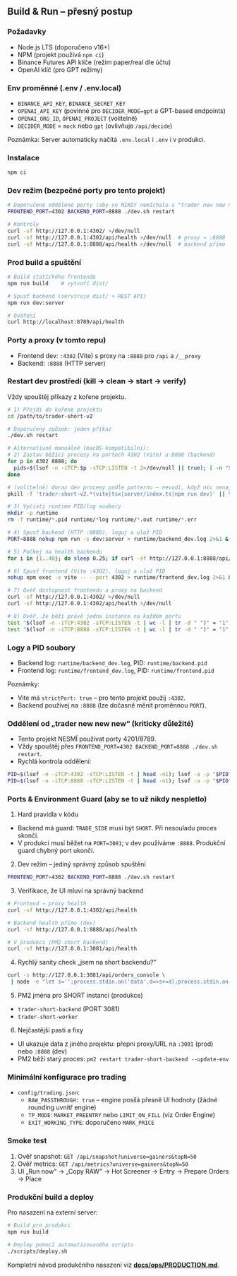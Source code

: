 ## Build & Run – přesný postup

### Požadavky
- Node.js LTS (doporučeno v16+)
- NPM (projekt používá `npm ci`)
- Binance Futures API klíče (režim paper/real dle účtu)
- OpenAI klíč (pro GPT režimy)

### Env proměnné (.env / .env.local)
- `BINANCE_API_KEY`, `BINANCE_SECRET_KEY`
- `OPENAI_API_KEY` (povinné pro `DECIDER_MODE=gpt` a GPT-based endpoints)
- `OPENAI_ORG_ID`, `OPENAI_PROJECT` (volitelně)
- `DECIDER_MODE` = `mock` nebo `gpt` (ovlivňuje `/api/decide`)

Poznámka: Server automaticky načítá `.env.local` i `.env` i v produkci.

### Instalace
```bash
npm ci
```

### Dev režim (bezpečné porty pro tento projekt)
```bash
# Doporučené oddělené porty (aby se NIKDY nemíchalo s "trader new new new")
FRONTEND_PORT=4302 BACKEND_PORT=8888 ./dev.sh restart

# Kontroly
curl -sf http://127.0.0.1:4302/ >/dev/null
curl -sf http://127.0.0.1:4302/api/health >/dev/null  # proxy → :8888
curl -sf http://127.0.0.1:8888/api/health >/dev/null  # backend přímo
```

### Prod build a spuštění
```bash
# Build statického frontendu
npm run build    # vytvoří dist/

# Spusť backend (servíruje dist/ + REST API)
npm run dev:server

# Ověření
curl http://localhost:8789/api/health
```

### Porty a proxy (v tomto repu)
- Frontend dev: `:4302` (Vite) s proxy na `:8888` pro `/api` a `/__proxy`
- Backend: `:8888` (HTTP server)

### Restart dev prostředí (kill → clean → start → verify)
Vždy spouštěj příkazy z kořene projektu.

```bash
# 1) Přejdi do kořene projektu
cd /path/to/trader-short-v2

# Doporučený způsob: jeden příkaz
./dev.sh restart

# Alternativně manuálně (macOS-kompatibilní):
# 2) Zastav běžící procesy na portech 4302 (Vite) a 8888 (backend)
for p in 4302 8888; do
  pids=$(lsof -n -iTCP:$p -sTCP:LISTEN -t 2>/dev/null || true); [ -n "$pids" ] && kill -9 $pids || true
done

# (volitelně) doraz dev procesy podle patternu – nevadí, když nic nenajde
pkill -f 'trader-short-v2.*(vite|tsx|server/index.ts|npm run dev)' || true

# 3) Vyčisti runtime PID/log soubory
mkdir -p runtime
rm -f runtime/*.pid runtime/*log runtime/*.out runtime/*.err

# 4) Spusť backend (HTTP :8888), loguj a ulož PID
PORT=8888 nohup npm run -s dev:server > runtime/backend_dev.log 2>&1 & echo $! > runtime/backend.pid

# 5) Počkej na health backendu
for i in {1..40}; do sleep 0.25; if curl -sf http://127.0.0.1:8888/api/health >/dev/null; then break; fi; done

# 6) Spusť frontend (Vite :4302), loguj a ulož PID
nohup npm exec -s vite -- --port 4302 > runtime/frontend_dev.log 2>&1 & echo $! > runtime/frontend.pid

# 7) Ověř dostupnost frontendu a proxy na backend
curl -sf http://127.0.0.1:4302/ >/dev/null
curl -sf http://127.0.0.1:4302/api/health >/dev/null

# 8) Ověř, že běží právě jedna instance na každém portu
test "$(lsof -n -iTCP:4302 -sTCP:LISTEN -t | wc -l | tr -d " ")" = "1"
test "$(lsof -n -iTCP:8888 -sTCP:LISTEN -t | wc -l | tr -d " ")" = "1"
```

### Logy a PID soubory
- Backend log: `runtime/backend_dev.log`, PID: `runtime/backend.pid`
- Frontend log: `runtime/frontend_dev.log`, PID: `runtime/frontend.pid`

Poznámky:
- Vite má `strictPort: true` – pro tento projekt použij `:4302`.
- Backend používej na `:8888` (lze dočasně měnit proměnnou `PORT`).

### Oddělení od „trader new new new“ (kriticky důležité)
- Tento projekt NESMÍ používat porty 4201/8789.
- Vždy spouštěj přes `FRONTEND_PORT=4302 BACKEND_PORT=8888 ./dev.sh restart`.
- Rychlá kontrola oddělení:
```bash
PID=$(lsof -n -iTCP:4302 -sTCP:LISTEN -t | head -n1); lsof -a -p "$PID" -d cwd
PID=$(lsof -n -iTCP:8888 -sTCP:LISTEN -t | head -n1); lsof -a -p "$PID" -d cwd
```

### Ports & Environment Guard (aby se to už nikdy nespletlo)

1) Hard pravidla v kódu
- Backend má guard: `TRADE_SIDE` musí být `SHORT`. Při nesouladu proces skončí.
- V produkci musí běžet na `PORT=3081`; v dev používáme `:8888`. Produkční guard chybný port ukončí.

2) Dev režim – jediný správný způsob spuštění
```bash
FRONTEND_PORT=4302 BACKEND_PORT=8888 ./dev.sh restart
```

3) Verifikace, že UI mluví na správný backend
```bash
# Frontend → proxy health
curl -sf http://127.0.0.1:4302/api/health

# Backend health přímo (dev)
curl -sf http://127.0.0.1:8888/api/health

# V produkci (PM2 short backend)
curl -sf http://127.0.0.1:3081/api/health
```

4) Rychlý sanity check „jsem na short backendu?“
```bash
curl -s http://127.0.0.1:3081/api/orders_console \
 | node -e "let s='';process.stdin.on('data',d=>s+=d);process.stdin.on('end',()=>{const j=JSON.parse(s);const sample=(j.open_orders||[]).slice(0,3);console.log({port:3081, shortOnly: true, sample: sample.map(o=>({symbol:o.symbol, side:o.side, positionSide:o.positionSide, isExternal:o.isExternal}))})})"
```

5) PM2 jména pro SHORT instanci (produkce)
- `trader-short-backend` (PORT 3081)
- `trader-short-worker`

6) Nejčastější pasti a fixy
- UI ukazuje data z jiného projektu: přepni proxy/URL na `:3081` (prod) nebo `:8888` (dev)
- PM2 běží starý proces: `pm2 restart trader-short-backend --update-env`

### Minimální konfigurace pro trading
- `config/trading.json`:
  - `RAW_PASSTHROUGH: true` – engine posílá přesně UI hodnoty (žádné rounding uvnitř engine)
  - `TP_MODE`: `MARKET_PREENTRY` nebo `LIMIT_ON_FILL` (viz Order Engine)
  - `EXIT_WORKING_TYPE`: doporučeno `MARK_PRICE`

### Smoke test
1) Ověř snapshot: `GET /api/snapshot?universe=gainers&topN=50`
2) Ověř metrics: `GET /api/metrics?universe=gainers&topN=50`
3) UI „Run now" → „Copy RAW" → Hot Screener → Entry → Prepare Orders → Place

### Produkční build a deploy
Pro nasazení na externí server:
```bash
# Build pro produkci
npm run build

# Deploy pomocí automatizovaného scriptu
./scripts/deploy.sh
```

Kompletní návod produkčního nasazení viz **[docs/ops/PRODUCTION.md](../ops/PRODUCTION.md)**.



